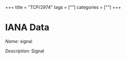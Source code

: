 +++
title = "TCP/2974"
tags = [""]
categories = [""]
+++

# IANA Data

_Name:_ signal

_Description:_ Signal

